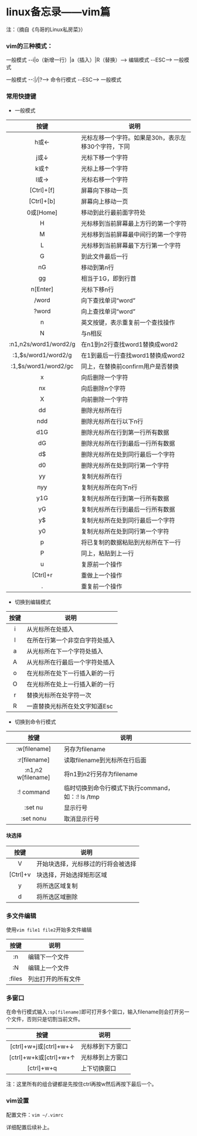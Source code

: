 # linux备忘录——vim篇

注：（摘自《鸟哥的Linux私房菜》）

### vim的三种模式：

一般模式 --i|o（新增一行）|a（插入）|R（替换）--> 编辑模式 --ESC--> 一般模式

一般模式 --:|/|?--> 命令行模式 --ESC--> 一般模式

### 常用快捷键

- 一般模式

| 按键  | 说明  |
|:-:|---|
| h或←  | 光标左移一个字符。如果是30h，表示左移30个字符，下同  |
| j或↓  | 光标下移一个字符  |
| k或↑  | 光标上移一个字符  |
| l或→  | 光标右移一个字符  |
| [Ctrl]+[f]  | 屏幕向下移动一页  |
| [Ctrl]+[b]  | 屏幕向上移动一页  |
| 0或[Home]  | 移动到此行最前面字符处  |
| H | 光标移到当前屏幕最上方行的第一个字符 |
| M | 光标移到当前屏幕最中间行的第一个字符 |
| L | 光标移到当前屏幕最下方行第一个字符 |
| G | 到此文件最后一行 |
| nG | 移动到第n行 |
| gg | 相当于1G，即到行首 |
| n[Enter] | 光标下移n行 |
| /word | 向下查找单词“word” |
| ?word | 向上查找单词“word” |
| n | 英文按键，表示重复前一个查找操作 |
| N | 与n相反 |
| :n1,n2s/word1/word2/g | 在n1到n2行查找word1替换成word2 |
| :1,$s/word1/word2/g | 在1到最后一行查找word1替换成word2 |
| :1,$s/word1/word2/gc | 同上，在替换前confirm用户是否替换 |
| x | 向后删除一个字符 |
| nx | 向后删除n个字符 |
| X | 向前删除一个字符 |
| dd | 删除光标所在行 |
| ndd | 删除光标所在行以下n行 |
| d1G | 删除光标所在行到第一行所有数据 |
| dG | 删除光标所在行到最后一行所有数据 |
| d$ | 删除光标所在处到同行最后一个字符 |
| d0 | 删除光标所在处到同行第一个字符 |
| yy | 复制光标所在行 |
| nyy | 复制光标所在向下n行 |
| y1G | 复制光标所在行到第一行所有数据 |
| yG | 复制光标所在行到最后一行所有数据 |
| y$ | 复制光标所在处到同行最后一个字符 |
| y0 | 复制光标所在处到同行第一个字符 |
| p | 将已复制的数据粘贴到光标所在下一行 |
| P | 同上，粘贴到上一行 |
| u | 复原前一个操作 |
| [Ctrl]+r | 重做上一个操作 |
| . | 重复前一个操作 |

- 切换到编辑模式

| 按键  | 说明  |
|:-:|---|
| i | 从光标所在处插入 |
| l | 在所在行第一个非空白字符处插入 |
| a | 从光标所在下一个字符处插入 |
| A | 从光标所在行最后一个字符处插入 |
| o | 在光标所在处下一行插入新的一行 |
| O | 在光标所在处上一行插入新的一行 |
| r | 替换光标所在处字符一次 |
| R | 一直替换光标所在处文字知道Esc |

- 切换到命令行模式

| 按键  | 说明  |
|:-:|---|
| :w[filename] | 另存为filename |
| :r[filename] | 读取filename到光标所在行后面 |
| :n1,n2 w[filename] | 将n1到n2行另存为filename |
| :! command | 临时切换到命令行模式下执行command，如：:! ls /tmp |
| :set nu | 显示行号 |
| :set nonu | 取消显示行号 |

#### 块选择

| 按键  | 说明  |
|:-:|---|
| V | 开始块选择，光标移过的行将会被选择 |
| [Ctrl]+v | 块选择，开始选择矩形区域 |
| y | 将所选区域复制 |
| d | 将所选区域删除 |

### 多文件编辑

使用`vim file1 file2`开始多文件编辑

| 按键  | 说明  |
|:-:|---|
| :n | 编辑下一个文件 |
| :N | 编辑上一个文件 |
| :files | 列出打开的所有文件 |

### 多窗口

在命令行模式输入`:sp[filename]`即可打开多个窗口，输入filename则会打开另一个文件，否则只是切割当前文件。

| 按键  | 说明  |
|:-:|---|
| [ctrl]+w+j或[ctrl]+w+↓ | 光标移到下方窗口 |
| [ctrl]+w+k或[ctrl]+w+↑ | 光标移到上方窗口 |
| [ctrl]+w+q | 上下切换窗口 |

注：这里所有的组合键都是先按住ctrl再按w然后再按下最后一个。


### vim设置

配置文件：`vim ~/.vimrc`

详细配置后续补上。
